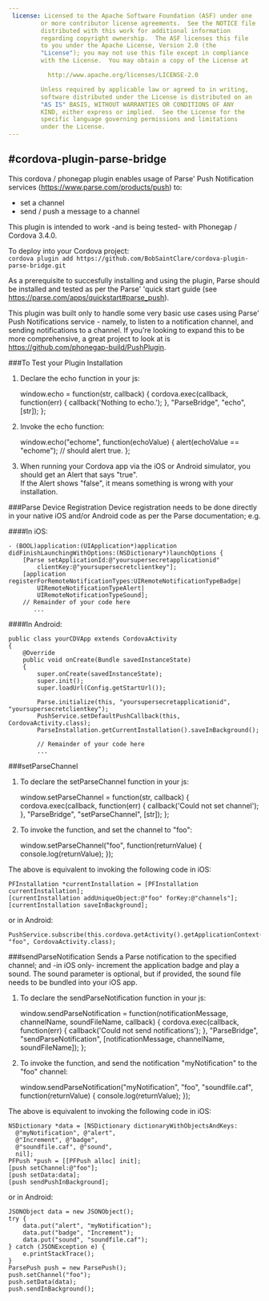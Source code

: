 ```yaml
---
 license: Licensed to the Apache Software Foundation (ASF) under one
         or more contributor license agreements.  See the NOTICE file
         distributed with this work for additional information
         regarding copyright ownership.  The ASF licenses this file
         to you under the Apache License, Version 2.0 (the
         "License"); you may not use this file except in compliance
         with the License.  You may obtain a copy of the License at

           http://www.apache.org/licenses/LICENSE-2.0

         Unless required by applicable law or agreed to in writing,
         software distributed under the License is distributed on an
         "AS IS" BASIS, WITHOUT WARRANTIES OR CONDITIONS OF ANY
         KIND, either express or implied.  See the License for the
         specific language governing permissions and limitations
         under the License.
---
```



#cordova-plugin-parse-bridge
---------------------------

This cordova / phonegap plugin enables usage of Parse' Push Notification services (https://www.parse.com/products/push) to: <br>
 * set a channel <br>
 * send / push a message to a channel <br>

This plugin is intended to work -and is being tested- with Phonegap / Cordova 3.4.0.

To deploy into your Cordova project: <br>
`cordova plugin add https://github.com/BobSaintClare/cordova-plugin-parse-bridge.git`

As a prerequisite to succesfully installing and using the plugin, Parse should be installed and tested as per the Parse' 'quick start guide (see https://parse.com/apps/quickstart#parse_push).

This plugin was built only to handle some very basic use cases using Parse' Push Notifications service - namely, to listen to a notification channel, and sending notifications to a channel.
If you're looking to expand this to be more comprehensive, a great project to look at is https://github.com/phonegap-build/PushPlugin. 


###To Test your Plugin Installation

1) Declare the echo function in your js:

    window.echo = function(str, callback) {
        cordova.exec(callback, function(err) {
            callback('Nothing to echo.');
        }, "ParseBridge", "echo", [str]);
    };

2) Invoke the echo function:

    window.echo("echome", function(echoValue) {
        alert(echoValue == "echome"); // should alert true.
    };

3) When running your Cordova app via the iOS or Android simulator, you should get an Alert that says "true". <br>
If the Alert shows "false", it means something is wrong with your installation.

###Parse Device Registration
Device registration needs to be done directly in your native iOS and/or Android code as per the Parse documentation; e.g. 

####In iOS:
 
    - (BOOL)application:(UIApplication*)application didFinishLaunchingWithOptions:(NSDictionary*)launchOptions {
        [Parse setApplicationId:@"yoursupersecretapplicationid"
	        clientKey:@"yoursupersecretclientkey"];
	    [application registerForRemoteNotificationTypes:UIRemoteNotificationTypeBadge|
	        UIRemoteNotificationTypeAlert|
            UIRemoteNotificationTypeSound];
        // Remainder of your code here
		   ...

####In Android:

	public class yourCDVApp extends CordovaActivity 
	{
	    @Override
	    public void onCreate(Bundle savedInstanceState)
	    {
	        super.onCreate(savedInstanceState);
	        super.init();
	        super.loadUrl(Config.getStartUrl());
	        
	        Parse.initialize(this, "yoursupersecretapplicationid", "yoursupersecretclientkey");
	        PushService.setDefaultPushCallback(this, CordovaActivity.class);
	        ParseInstallation.getCurrentInstallation().saveInBackground();

  			// Remainder of your code here
			...


###setParseChannel

1) To declare the setParseChannel function in your js:

     window.setParseChannel = function(str, callback) {
         cordova.exec(callback, function(err) {
             callback('Could not set channel');
         }, "ParseBridge", "setParseChannel", [str]);
     };

2) To invoke the function, and set the channel to "foo":

     window.setParseChannel("foo", function(returnValue) {
         console.log(returnValue); 
     });

The above is equivalent to invoking the following code in iOS:

    PFInstallation *currentInstallation = [PFInstallation currentInstallation];
    [currentInstallation addUniqueObject:@"foo" forKey:@"channels"];
    [currentInstallation saveInBackground];

or in Android:

    PushService.subscribe(this.cordova.getActivity().getApplicationContext(), "foo", CordovaActivity.class);

###sendParseNotification
Sends a Parse notification to the specified channel; and -in iOS only- increment the application badge and play a sound.
The sound parameter is optional, but if provided, the sound file needs to be bundled into your iOS app.

1) To declare the sendParseNotification function in your js:

	 window.sendParseNotification = function(notificationMessage, channelName, soundFileName, callback) {
	     cordova.exec(callback, function(err) {
	         callback('Could not send notifications');
	     }, "ParseBridge", "sendParseNotification", [notificationMessage, channelName, soundFileName]);
	 };

2) To invoke the function, and send the notification "myNotification" to the "foo" channel:

	 window.sendParseNotification("myNotification", "foo", "soundfile.caf", function(returnValue) {
	     console.log(returnValue); 
	 });

The above is equivalent to invoking the following code in iOS:

    NSDictionary *data = [NSDictionary dictionaryWithObjectsAndKeys:
      @"myNotification", @"alert",
      @"Increment", @"badge",
      @"soundfile.caf", @"sound",
      nil];
    PFPush *push = [[PFPush alloc] init];
    [push setChannel:@"foo"];
    [push setData:data];
    [push sendPushInBackground];

or in Android:

    JSONObject data = new JSONObject();
    try {
        data.put("alert", "myNotification");
        data.put("badge", "Increment");
	    data.put("sound", "soundfile.caf");
    } catch (JSONException e) {
        e.printStackTrace();
    }
	ParsePush push = new ParsePush();
	push.setChannel("foo");
	push.setData(data);
	push.sendInBackground();
